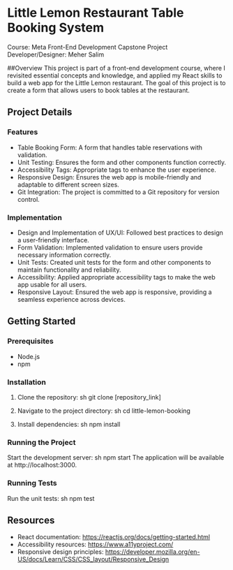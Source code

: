 # Little Lemon Restaurant Table Booking System
Course: Meta Front-End Development Capstone Project
Developer/Designer: Meher Salim

##Overview
This project is part of a front-end development course, where I revisited essential concepts and knowledge, and applied my React skills to build a web app for the Little Lemon restaurant. The goal of this project is to create a form that allows users to book tables at the restaurant.

## Project Details
### Features
* Table Booking Form: A form that handles table reservations with validation.
* Unit Testing: Ensures the form and other components function correctly.
* Accessibility Tags: Appropriate tags to enhance the user experience.
* Responsive Design: Ensures the web app is mobile-friendly and adaptable to different screen sizes.
* Git Integration: The project is committed to a Git repository for version control.

### Implementation
* Design and Implementation of UX/UI: Followed best practices to design a user-friendly interface.
* Form Validation: Implemented validation to ensure users provide necessary information correctly.
* Unit Tests: Created unit tests for the form and other components to maintain functionality and reliability.
* Accessibility: Applied appropriate accessibility tags to make the web app usable for all users.
* Responsive Layout: Ensured the web app is responsive, providing a seamless experience across devices.

## Getting Started
### Prerequisites
* Node.js
* npm

### Installation
1. Clone the repository:
sh
git clone [repository_link]

2. Navigate to the project directory:
sh
cd little-lemon-booking

3. Install dependencies:
sh
npm install

### Running the Project
Start the development server:
sh
npm start
The application will be available at http://localhost:3000.

### Running Tests
Run the unit tests:
sh
npm test

## Resources
* React documentation: https://reactjs.org/docs/getting-started.html
* Accessibility resources: https://www.a11yproject.com/
* Responsive design principles: https://developer.mozilla.org/en-US/docs/Learn/CSS/CSS_layout/Responsive_Design

